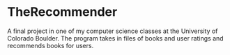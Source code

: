 # TheRecommender
A final project in one of my computer science classes at the University of Colorado Boulder. The program takes in files of books and user ratings and recommends books for users. 
